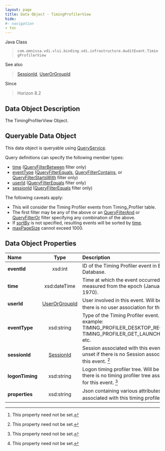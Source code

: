 ```yaml
---
layout: page
title: Data Object - TimingProfilerView
hide:
#- navigation
- toc
---
```






Java Class
> `com.omnissa.vdi.vlsi.binding.vdi.infrastructure.AuditEvent.TimingProfilerView`

See also
> [SessionId](vdi.entity.SessionId.md), [UserOrGroupId](vdi.entity.UserOrGroupId.md)

Since
> Horizon 8.2


## Data Object Description

The TimingProfilerView Object.

##  Queryable Data Object

This data object is queryable using [QueryService](vdi.query.QueryService.md "QueryService").

Query definitions can specify the following member types:

* [time](vdi.infrastructure.AuditEvent.TimingProfilerView.md#time) ([QueryFilterBetween](vdi.query.QueryFilter.Between.md) filter only)
* [eventType](vdi.infrastructure.AuditEvent.TimingProfilerView.md#eventType) ([QueryFilterEquals](vdi.query.QueryFilter.Equals.md), [QueryFilterContains](vdi.query.QueryFilter.Contains.md), or [QueryFilterStartsWith](vdi.query.QueryFilter.StartsWith.md) filter only)
* [userId](vdi.infrastructure.AuditEvent.TimingProfilerView.md#userId) ([QueryFilterEquals](vdi.query.QueryFilter.Equals.md) filter only)
* [sessionId](vdi.infrastructure.AuditEvent.TimingProfilerView.md#sessionId) ([QueryFilterEquals](vdi.query.QueryFilter.Equals.md) filter only)

The following caveats apply:
* This will consider the Timing Profiler events from Timing_Profiler table.
* The first filter may be any of the above or an [QueryFilterAnd](vdi.query.QueryFilter.And.md) or [QueryFilterOr](vdi.query.QueryFilter.Or.md) filter specifying any combination of the above.
* If [sortBy](vdi.query.QueryDefinition.md#sortBy) is not specified, resulting events will be sorted by [time](vdi.infrastructure.AuditEvent.TimingProfilerView.md#time).
* [maxPageSize](vdi.query.QueryDefinition.md#maxPageSize) cannot exceed 1000.



## Data Object Properties

 Name | Type | Description
:---|:---:|:---
**eventId**|  xsd:int|  ID of the Timing Profiler event in Event Database.
**time**|  xsd:dateTime|  Time at which the event occurred, measured from the epoch (January 1, 1970).
**userId**| [UserOrGroupId](vdi.entity.UserOrGroupId.md)|  User involved in this event. Will be unset if there is no user association for this event. [^1]
**eventType**|  xsd:string|  Type of the Timing Profiler event. For example: TIMING_PROFILER_DESKTOP_RECONNECT, TIMING_PROFILER_GET_LAUNCH_ITEMS etc.
**sessionId**| [SessionId](vdi.entity.SessionId.md)|  Session associated with this event. Will be unset if there is no Session association for this event. [^1]
**logonTiming**|  xsd:string|  Logon timing profiler tree. Will be unset if there is no timing profiler tree association for this event. [^1]
**properties**|  xsd:string|  Json containing various attributes associated with this timing profiler event. [^1]


 


[^1]: This property need not be set.